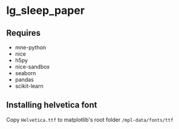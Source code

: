 # lg_sleep_paper


## Requires
* mne-python
* nice
* h5py
* nice-sandbox
* seaborn
* pandas
* scikit-learn

## Installing helvetica font

Copy `Helvetica.ttf` to matplotlib's root folder `/mpl-data/fonts/ttf`